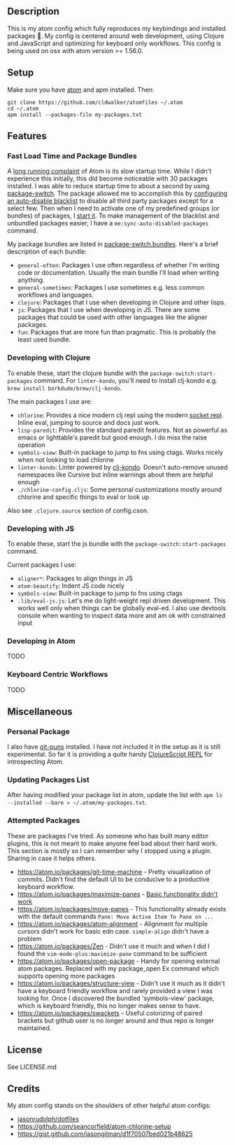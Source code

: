 ## Description
This is my atom config which fully reproduces my keybindings and installed
packages 🎉. My config is centered around web development, using Clojure and
JavaScript and optimizing for keyboard only workflows. This
config is being used on osx with atom version >= 1.56.0.

## Setup

Make sure you have [atom](https://atom.io/) and apm installed. Then:

```
git clone https://github.com/cldwalker/atomfiles ~/.atom
cd ~/.atom
apm install --packages-file my-packages.txt
```

## Features

### Fast Load Time and Package Bundles

A [long running complaint](https://github.com/atom/atom/issues/2654) of Atom is
its slow startup time. While I didn't experience this initially, this did become
noticeable with 30 packages installed. I was able to reduce startup time to
about a second by using
[package-switch](https://github.com/fstiewitz/package-switch). The package
allowed me to accomplish this by [configuring an auto-disable
blacklist](https://github.com/fstiewitz/package-switch#auto-disable-packages) to
disable all third party packages except for a select few. Then when I need to
activate one of my predefined groups (or bundles) of packages, I [start
it](https://github.com/fstiewitz/package-switch#execute-a-bundlepackage). To
make management of the blacklist and unbundled packages easier, I have a
`me:sync-auto-disabled-packages` command.

My package bundles are listed in [package-switch.bundles](./package-switch.bundles).
Here's a brief description of each bundle:
* `general-often`: Packages I use often regardless of whether I'm writing code or documentation.
  Usually the main bundle I'll load when writing anything.
* `general-sometimes`: Packages I use sometimes e.g. less common workflows and languages.
* `clojure`: Packages that I use when developing in Clojure and other lisps.
* `js`: Packages that I use when developing in JS. There are some packages that
  could be used with other languages like the aligner packages.
* `fun`: Packages that are more fun than pragmatic. This is probably the least used bundle.

### Developing with Clojure

To enable these, start the clojure bundle with the `package-switch:start-packages` command. For `linter-kondo`, you'll need to install clj-kondo e.g. `brew install borkdude/brew/clj-kondo`.

The main packages I use are:
* `chlorine`: Provides a nice modern clj repl using the modern [socket
  repl](https://clojure.org/reference/repl_and_main#_launching_a_socket_server).
  Inline eval, jumping to source and docs just work.
* `lisp-paredit`: Provides the standard paredit features. Not as powerful as emacs or lighttable's paredit but good enough. I do miss the raise operation
* `symbols-view`: Built-in package to jump to fns using ctags. Works nicely when not looking to load chlorine
* `linter-kondo`: Linter powered by [clj-kondo](https://github.com/borkdude/clj-kondo). Doesn't auto-remove unused namespaces like Cursive but inline warnings about them are helpful enough
* `./chlorine-config.cljs`: Some personal customizations mostly around chlorine and specific things to eval or look up

Also see `.clojure.source` section of config.cson.

### Developing with JS

To enable these, start the js bundle with the `package-switch:start-packages` command.

Current packages I use:

* `aligner*`: Packages to align things in JS
* `atom-beautify`: Indent JS code nicely
* `symbols-view`: Built-in package to jump to fns using ctags
* `.lib/eval-js.js`: Let's me do light-weight repl driven development. This works
  well only when things can be globally eval-ed. I also use devtools console when
  wanting to inspect data more and am ok with constrained input

### Developing in Atom
TODO

### Keyboard Centric Workflows
TODO

## Miscellaneous

### Personal Package
I also have [git-puns](https://github.com/cldwalker/git-puns) installed. I have not included it in the setup as it is still experimental. So far it is providing a quite handy [ClojureScript REPL](https://github.com/cldwalker/git-puns#repl-features) for introspecting Atom.

### Updating Packages List
After having modified your package list in atom, update the list with `apm ls --installed --bare > ~/.atom/my-packages.txt`.

### Attempted Packages
These are packages I've tried. As someone who has built many editor plugins, this is not meant to make anyone feel bad about their hard work. This section is mostly so I can remember why I stopped using a plugin. Sharing in case it helps others.

* https://atom.io/packages/git-time-machine - Pretty visualization of commits. Didn't find the default UI to be conducive to a productive keyboard workflow.
* https://atom.io/packages/maximize-panes - [Basic functionality didn't work](https://github.com/santip/maximize-panes/issues/23)
* https://atom.io/packages/move-panes - This functionality already exists with the default commands `Pane: Move Active Item To Pane on ...`
* https://atom.io/packages/atom-alignment - Alignment for multiple cursors didn't work for basic edn case. `simple-align` didn't have a problem
* https://atom.io/packages/Zen - Didn't use it much and when I did I found the `vim-mode-plus:maximize-pane` command to be sufficient
* https://atom.io/packages/open-package - Handy for opening external atom packages. Replaced with my package_open Ex command which supports opening more packages
* https://atom.io/packages/structure-view - Didn't use it much as it didn't have a keyboard friendly workflow and rarely provided a view I was looking for. Once I discovered the bundled 'symbols-view' package, which is keyboard friendly, this no longer makes sense to have.
* https://atom.io/packages/swackets - Useful colorizing of paired brackets but github user is no
  longer around and thus repo is longer maintained.

## License
See LICENSE.md

## Credits

My atom config stands on the shoulders of other helpful atom configs:
* [jasonrudolph/dotfiles](https://github.com/jasonrudolph/dotfiles/tree/master/atom)
* https://github.com/seancorfield/atom-chlorine-setup
* https://gist.github.com/jasongilman/d1f70507bed021b48625

